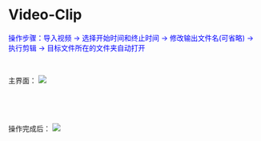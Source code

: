 # Video-Clip


<font color='blue'>操作步骤：导入视频 -> 选择开始时间和终止时间 -> 修改输出文件名(可省略) -> 执行剪辑 -> 目标文件所在的文件夹自动打开</font>
&nbsp;

&nbsp;

主界面：
![](https://picsy.oss-cn-qingdao.aliyuncs.com/images/202302/20230213-z4vo8d.png)
&nbsp;

&nbsp;

&nbsp;

操作完成后：
![](https://picsy.oss-cn-qingdao.aliyuncs.com/images/202302/20230213-RETdRC.png)
&nbsp;

&nbsp;
